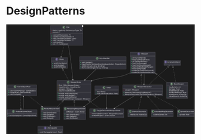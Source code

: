 # DesignPatterns
![UML IMAGE.](https://github.com/Dan-Mechanics/DesignPatterns/blob/main/uml_image.png?raw=true)
